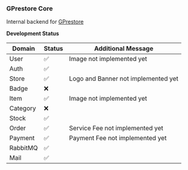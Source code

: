 ### GPrestore Core

Internal backend for [GPrestore](https://gprestore.net)

**Development Status**

| Domain   | Status             | Additional Message                  |
| -------- | ------------------ | ----------------------------------- |
| User     | :white_check_mark: | Image not implemented yet           |
| Auth     | :white_check_mark: |                                     |
| Store    | :white_check_mark: | Logo and Banner not implemented yet |
| Badge    | :x:                |                                     |
| Item     | :white_check_mark: | Image not implemented yet           |
| Category | :x:                |                                     |
| Stock    | :white_check_mark: |                                     |
| Order    | :white_check_mark: | Service Fee not implemented yet     |
| Payment  | :white_check_mark: | Payment Fee not implemented yet     |
| RabbitMQ | :white_check_mark: |                                     |
| Mail     | :white_check_mark: |                                     |